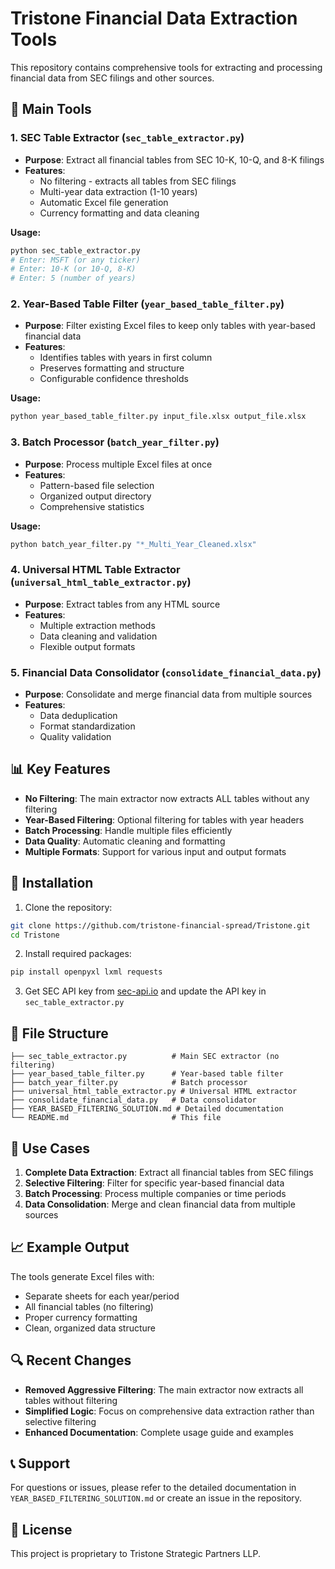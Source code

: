 # Tristone Financial Data Extraction Tools

This repository contains comprehensive tools for extracting and processing financial data from SEC filings and other sources.

## 🚀 Main Tools

### 1. SEC Table Extractor (`sec_table_extractor.py`)
- **Purpose**: Extract all financial tables from SEC 10-K, 10-Q, and 8-K filings
- **Features**: 
  - No filtering - extracts all tables from SEC filings
  - Multi-year data extraction (1-10 years)
  - Automatic Excel file generation
  - Currency formatting and data cleaning

**Usage:**
```bash
python sec_table_extractor.py
# Enter: MSFT (or any ticker)
# Enter: 10-K (or 10-Q, 8-K)
# Enter: 5 (number of years)
```

### 2. Year-Based Table Filter (`year_based_table_filter.py`)
- **Purpose**: Filter existing Excel files to keep only tables with year-based financial data
- **Features**:
  - Identifies tables with years in first column
  - Preserves formatting and structure
  - Configurable confidence thresholds

**Usage:**
```bash
python year_based_table_filter.py input_file.xlsx output_file.xlsx
```

### 3. Batch Processor (`batch_year_filter.py`)
- **Purpose**: Process multiple Excel files at once
- **Features**:
  - Pattern-based file selection
  - Organized output directory
  - Comprehensive statistics

**Usage:**
```bash
python batch_year_filter.py "*_Multi_Year_Cleaned.xlsx"
```

### 4. Universal HTML Table Extractor (`universal_html_table_extractor.py`)
- **Purpose**: Extract tables from any HTML source
- **Features**:
  - Multiple extraction methods
  - Data cleaning and validation
  - Flexible output formats

### 5. Financial Data Consolidator (`consolidate_financial_data.py`)
- **Purpose**: Consolidate and merge financial data from multiple sources
- **Features**:
  - Data deduplication
  - Format standardization
  - Quality validation

## 📊 Key Features

- **No Filtering**: The main extractor now extracts ALL tables without any filtering
- **Year-Based Filtering**: Optional filtering for tables with year headers
- **Batch Processing**: Handle multiple files efficiently
- **Data Quality**: Automatic cleaning and formatting
- **Multiple Formats**: Support for various input and output formats

## 🔧 Installation

1. Clone the repository:
```bash
git clone https://github.com/tristone-financial-spread/Tristone.git
cd Tristone
```

2. Install required packages:
```bash
pip install openpyxl lxml requests
```

3. Get SEC API key from [sec-api.io](https://sec-api.io) and update the API key in `sec_table_extractor.py`

## 📁 File Structure

```
├── sec_table_extractor.py          # Main SEC extractor (no filtering)
├── year_based_table_filter.py      # Year-based table filter
├── batch_year_filter.py            # Batch processor
├── universal_html_table_extractor.py # Universal HTML extractor
├── consolidate_financial_data.py   # Data consolidator
├── YEAR_BASED_FILTERING_SOLUTION.md # Detailed documentation
└── README.md                       # This file
```

## 🎯 Use Cases

1. **Complete Data Extraction**: Extract all financial tables from SEC filings
2. **Selective Filtering**: Filter for specific year-based financial data
3. **Batch Processing**: Process multiple companies or time periods
4. **Data Consolidation**: Merge and clean financial data from multiple sources

## 📈 Example Output

The tools generate Excel files with:
- Separate sheets for each year/period
- All financial tables (no filtering)
- Proper currency formatting
- Clean, organized data structure

## 🔍 Recent Changes

- **Removed Aggressive Filtering**: The main extractor now extracts all tables without filtering
- **Simplified Logic**: Focus on comprehensive data extraction rather than selective filtering
- **Enhanced Documentation**: Complete usage guide and examples

## 📞 Support

For questions or issues, please refer to the detailed documentation in `YEAR_BASED_FILTERING_SOLUTION.md` or create an issue in the repository.

## 📄 License

This project is proprietary to Tristone Strategic Partners LLP.
